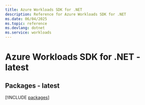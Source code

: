 ```yaml
---
title: Azure Workloads SDK for .NET
description: Reference for Azure Workloads SDK for .NET
ms.date: 06/04/2025
ms.topic: reference
ms.devlang: dotnet
ms.service: workloads
---
```

# Azure Workloads SDK for .NET - latest
## Packages - latest
[!INCLUDE [packages](workloads-index.md)]
